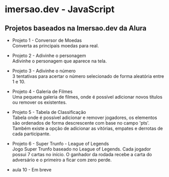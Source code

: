 # imersao.dev - JavaScript

## **Projetos baseados na Imersao.dev da Alura**

* Projeto 1 - Conversor de Moedas  
Converta as principais moedas para real.  

* Projeto 2 - Adivinhe o personagem  
Adivinhe o personagem que aparece na tela.  

* Projeto 3 - Adivinhe o número  
3 tentativas para acertar o número selecionado de forma aleatória entre 1 e 10.  

* Projeto 4 - Galeria de Filmes  
Uma pequena galeria de filmes, onde é possível adicionar novos títulos ou remover os existentes. 

* Projeto 5 - Tabela de Classificação  
Tabela onde é possível adicionar e remover jogadores, os elementos são ordenados de forma descrescente com base no campo 'pts'. Também existe a opção de adicionar as vitórias, empates e derrotas de cada participante.  

* Projeto 6 - Super Trunfo - League of Legends  
Jogo Super Trunfo baseado no League of Legends. Cada jogador possui 7 cartas no início. O ganhador da rodada recebe a carta do adversário e o primeiro a ficar com zero perde.  

* aula 10 - Em breve
